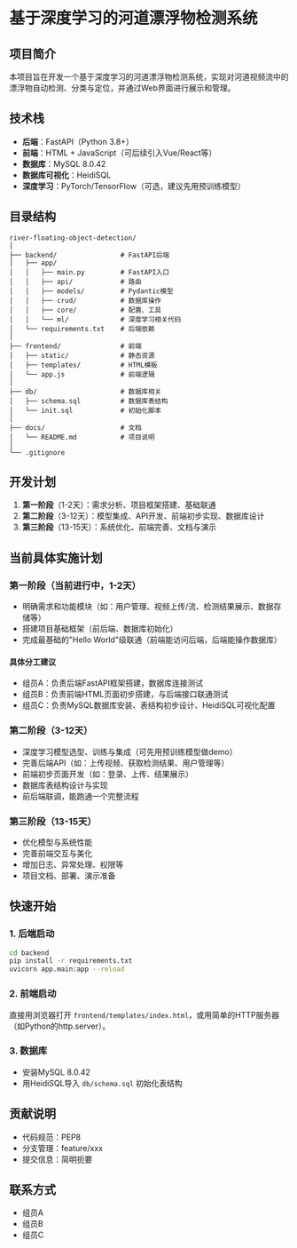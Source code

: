 # 基于深度学习的河道漂浮物检测系统

## 项目简介
本项目旨在开发一个基于深度学习的河道漂浮物检测系统，实现对河道视频流中的漂浮物自动检测、分类与定位，并通过Web界面进行展示和管理。

## 技术栈
- **后端**：FastAPI（Python 3.8+）
- **前端**：HTML + JavaScript（可后续引入Vue/React等）
- **数据库**：MySQL 8.0.42
- **数据库可视化**：HeidiSQL
- **深度学习**：PyTorch/TensorFlow（可选，建议先用预训练模型）

## 目录结构
```
river-floating-object-detection/
│
├── backend/                # FastAPI后端
│   ├── app/
│   │   ├── main.py         # FastAPI入口
│   │   ├── api/            # 路由
│   │   ├── models/         # Pydantic模型
│   │   ├── crud/           # 数据库操作
│   │   ├── core/           # 配置、工具
│   │   └── ml/             # 深度学习相关代码
│   └── requirements.txt    # 后端依赖
│
├── frontend/               # 前端
│   ├── static/             # 静态资源
│   ├── templates/          # HTML模板
│   └── app.js              # 前端逻辑
│
├── db/                     # 数据库相关
│   ├── schema.sql          # 数据库表结构
│   └── init.sql            # 初始化脚本
│
├── docs/                   # 文档
│   └── README.md           # 项目说明
│
└── .gitignore
```

## 开发计划
1. **第一阶段**（1-2天）：需求分析、项目框架搭建、基础联通
2. **第二阶段**（3-12天）：模型集成、API开发、前端初步实现、数据库设计
3. **第三阶段**（13-15天）：系统优化、前端完善、文档与演示

## 当前具体实施计划
### 第一阶段（当前进行中，1-2天）
- 明确需求和功能模块（如：用户管理、视频上传/流、检测结果展示、数据存储等）
- 搭建项目基础框架（前后端、数据库初始化）
- 完成最基础的"Hello World"级联通（前端能访问后端，后端能操作数据库）

#### 具体分工建议
- 组员A：负责后端FastAPI框架搭建，数据库连接测试
- 组员B：负责前端HTML页面初步搭建，与后端接口联通测试
- 组员C：负责MySQL数据库安装、表结构初步设计、HeidiSQL可视化配置

### 第二阶段（3-12天）
- 深度学习模型选型、训练与集成（可先用预训练模型做demo）
- 完善后端API（如：上传视频、获取检测结果、用户管理等）
- 前端初步页面开发（如：登录、上传、结果展示）
- 数据库表结构设计与实现
- 前后端联调，能跑通一个完整流程

### 第三阶段（13-15天）
- 优化模型与系统性能
- 完善前端交互与美化
- 增加日志、异常处理、权限等
- 项目文档、部署、演示准备

## 快速开始

### 1. 后端启动
```bash
cd backend
pip install -r requirements.txt
uvicorn app.main:app --reload
```

### 2. 前端启动
直接用浏览器打开 `frontend/templates/index.html`，或用简单的HTTP服务器（如Python的http.server）。

### 3. 数据库
- 安装MySQL 8.0.42
- 用HeidiSQL导入 `db/schema.sql` 初始化表结构

## 贡献说明
- 代码规范：PEP8
- 分支管理：feature/xxx
- 提交信息：简明扼要

## 联系方式
- 组员A
- 组员B
- 组员C 